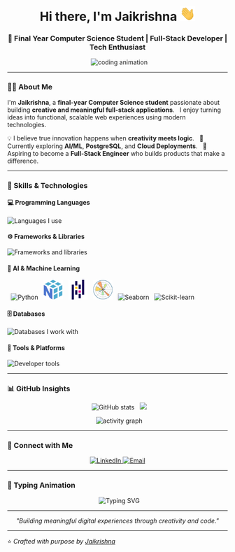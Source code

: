 <h1 align="center">
  Hi there, I'm 
  <a href="https://www.linkedin.com/in/jaikrishna-j/" target="_blank" style="text-decoration: none; color: inherit;">
    Jaikrishna
  </a>
  <img src="https://raw.githubusercontent.com/ABSphreak/ABSphreak/master/gifs/Hi.gif" width="35px" alt="Hi animated hand" />
</h1>

<h3 align="center">🚀 Final Year Computer Science Student | Full-Stack Developer | Tech Enthusiast</h3>

<p align="center">
  <img src="https://media.giphy.com/media/qgQUggAC3Pfv687qPC/giphy.gif" width="400" height="250" alt="coding animation">
</p>

---

### 👨‍💻 About Me  

I'm **Jaikrishna**, a **final-year Computer Science student** passionate about building **creative and meaningful full-stack applications**.  
I enjoy turning ideas into functional, scalable web experiences using modern technologies.  

💡 I believe true innovation happens when **creativity meets logic**.  
🌱 Currently exploring **AI/ML**, **PostgreSQL**, and **Cloud Deployments**.  
🎯 Aspiring to become a **Full-Stack Engineer** who builds products that make a difference.  

---

### 🧠 Skills & Technologies  

#### 💻 Programming Languages  
<img src="https://skillicons.dev/icons?i=python,java,c,js,html,css&theme=light&perline=8" alt="Languages I use" />

#### ⚙️ Frameworks & Libraries  
<img src="https://skillicons.dev/icons?i=django,react,nextjs,flask&theme=light&perline=8" alt="Frameworks and libraries" />

#### 🧩 AI & Machine Learning  
<p>
  <img src="https://skillicons.dev/icons?i=python&theme=light" alt="Python" />
  <img src="https://raw.githubusercontent.com/devicons/devicon/master/icons/numpy/numpy-original.svg" width="45" height="45" alt="NumPy" />
  <img src="https://raw.githubusercontent.com/devicons/devicon/master/icons/pandas/pandas-original.svg" width="45" height="45" alt="Pandas" />
  <img src="https://raw.githubusercontent.com/devicons/devicon/master/icons/matplotlib/matplotlib-original.svg" width="45" height="45" alt="Matplotlib" />
  <img src="https://seaborn.pydata.org/_images/logo-tall-lightbg.svg" width="45" height="45" alt="Seaborn" />
  <img src="https://skillicons.dev/icons?i=sklearn&theme=light" width="45" height="45" alt="Scikit-learn" />
</p>

#### 🗄️ Databases  
<img src="https://skillicons.dev/icons?i=mysql,postgres,mongodb&theme=light&perline=8" alt="Databases I work with" />

#### 🧰 Tools & Platforms  
<img src="https://skillicons.dev/icons?i=git,docker,postman,figma,vscode&theme=light&perline=8" alt="Developer tools" />

---

### 📊 GitHub Insights  

<p align="center">
  <img src="https://github-readme-stats.vercel.app/api?username=jaikrishna-j&show_icons=true&theme=tokyonight" alt="GitHub stats" width="48%" />
  <img src="https://github-readme-streak-stats.herokuapp.com/?user=jaikrishna-j&theme=tokyonight" width="48%" />
</p>

<p align="center">
  <img src="https://github-readme-activity-graph.vercel.app/graph?username=jaikrishna-j&theme=react-dark" alt="activity graph" />
</p>

---

### 🤝 Connect with Me  

<p align="center">
  <a href="https://www.linkedin.com/in/jaikrishna-j/" target="_blank">
    <img src="https://img.shields.io/badge/LinkedIn-%230077B5.svg?style=for-the-badge&logo=linkedin&logoColor=white" alt="LinkedIn"/>
  </a>
  <a href="mailto:jaikrishnajaisankar2005@gmail.com">
    <img src="https://img.shields.io/badge/Email-D14836?style=for-the-badge&logo=gmail&logoColor=white" alt="Email"/>
  </a>
</p>

---

### 🧩 Typing Animation  

<p align="center">
  <img src="https://readme-typing-svg.herokuapp.com?font=Fira+Code&size=22&duration=3500&pause=1000&color=00C2FF&center=true&vCenter=true&width=460&lines=Full+Stack+Developer;AI+%26+ML+Learner;Creative+Problem+Solver;Tech+Enthusiast+%26+Fast+Learner;Turning+Ideas+Into+Real+Projects" alt="Typing SVG" />
</p>

---

<p align="center">
  <em>"Building meaningful digital experiences through creativity and code."</em>  
</p>

---

⭐️ *Crafted with purpose by [Jaikrishna](https://github.com/jaikrishna-j)*
